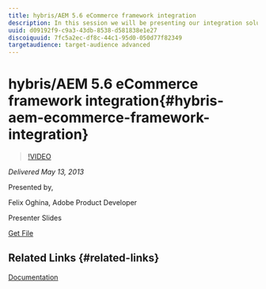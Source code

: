 ```yaml
---
title: hybris/AEM 5.6 eCommerce framework integration
description: In this session we will be presenting our integration solution for hybris into CQ. We'll start with an overview of how the connector integrates with the eCommerce framework and what the general workflows are when using this solution. Then, we'll go into more depth talking about how the connector can be extended and / or customized in order to adapt to project-specific needs.
uuid: d09192f9-c9a3-43db-8538-d581838e1e27
discoiquuid: 7fc5a2ec-df8c-44c1-95d0-050d77f82349
targetaudience: target-audience advanced
---
```


# hybris/AEM 5.6 eCommerce framework integration{#hybris-aem-ecommerce-framework-integration}

>[!VIDEO](https://video.tv.adobe.com/v/19578/?quality=9)

*Delivered May 13, 2013*

Presented by,

Felix Oghina, Adobe Product Developer

Presenter Slides

[Get File](assets/hybris-aem-5-6-ecommerce-framework-integration.pdf)

## Related Links {#related-links}

[Documentation](https://docs.adobe.com/content/docs/en/cq/5-6-1/ecommerce/eCommerce-framework.html#Deploying%20eCommerce%20with%20hybris)

<!--
[Get back to the Overview](https://helpx.adobe.com/experience-manager/kt/eseminars/gems/aem-index.html)
-->

